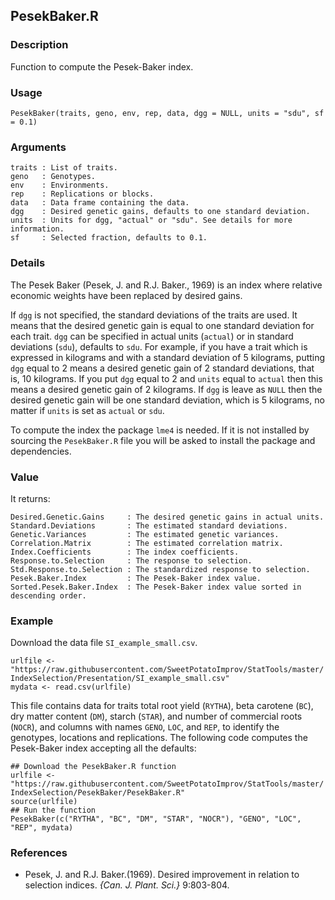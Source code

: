 PesekBaker.R
------------

### Description

Function to compute the Pesek-Baker index.

### Usage

```{r eval=F}
PesekBaker(traits, geno, env, rep, data, dgg = NULL, units = "sdu", sf = 0.1)
```
### Arguments

```
traits : List of traits.
geno   : Genotypes.
env    : Environments.
rep    : Replications or blocks.
data   : Data frame containing the data.
dgg    : Desired genetic gains, defaults to one standard deviation.
units  : Units for dgg, "actual" or "sdu". See details for more information. 
sf     : Selected fraction, defaults to 0.1.
```

### Details

The Pesek Baker (Pesek, J. and R.J. Baker., 1969) is an index where relative economic weights have been
replaced by desired gains.

If `dgg` is not specified, the standard deviations of the traits are used. It means that
the desired genetic gain is equal to one standard deviation for each trait. `dgg` can be specified
in actual units (`actual`) or in standard deviations (`sdu`), defaults to `sdu`.
For example, if you have a trait which is expressed in kilograms and with a standard deviation of
5 kilograms, putting `dgg` equal to 2 means a desired genetic gain of 2 standard deviations, that
is, 10 kilograms. If you put `dgg` equal to 2 and `units` equal to `actual` then this means a desired
genetic gain of 2 kilograms. If `dgg` is leave as `NULL` then the desired genetic
gain will be one standard deviation, which is 5 kilograms, no matter if `units` is set as `actual`
or `sdu`.

To compute the index the package `lme4` is needed. If it is not installed by sourcing the
`PesekBaker.R` file you will be asked to install the package and dependencies.

### Value

It returns:
```
Desired.Genetic.Gains     : The desired genetic gains in actual units.
Standard.Deviations       : The estimated standard deviations.
Genetic.Variances         : The estimated genetic variances.
Correlation.Matrix        : The estimated correlation matrix.
Index.Coefficients        : The index coefficients.
Response.to.Selection     : The response to selection.
Std.Response.to.Selection : The standardized response to selection.
Pesek.Baker.Index         : The Pesek-Baker index value.
Sorted.Pesek.Baker.Index  : The Pesek-Baker index value sorted in descending order.
```

### Example

Download the data file `SI_example_small.csv`.
```{r eval=F}
urlfile <- "https://raw.githubusercontent.com/SweetPotatoImprov/StatTools/master/
IndexSelection/Presentation/SI_example_small.csv"
mydata <- read.csv(urlfile)
```
This file contains data for traits total root yield (`RYTHA`), beta carotene (`BC`), dry matter content (`DM`),
starch (`STAR`), and number of commercial roots (`NOCR`), and columns with names `GENO`, `LOC`, and `REP`,
to identify the genotypes, locations and replications. The following code computes the Pesek-Baker index
accepting all the defaults:
```{r eval=F}
## Download the PesekBaker.R function
urlfile <- "https://raw.githubusercontent.com/SweetPotatoImprov/StatTools/master/
IndexSelection/PesekBaker/PesekBaker.R"
source(urlfile)
## Run the function
PesekBaker(c("RYTHA", "BC", "DM", "STAR", "NOCR"), "GENO", "LOC", "REP", mydata)
```

### References

* Pesek, J. and R.J. Baker.(1969). Desired improvement in relation to selection indices.
  *{Can. J. Plant. Sci.}* 9:803-804.